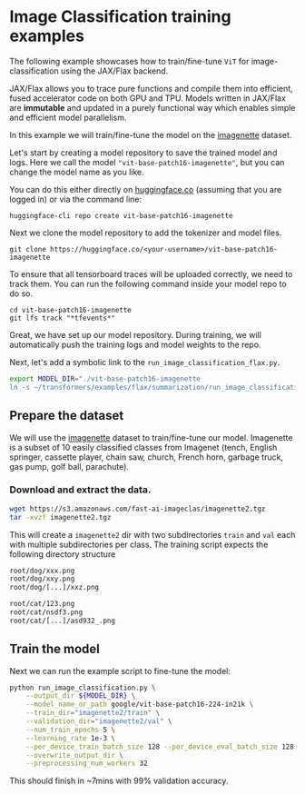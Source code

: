 <!---
Copyright 2021 The HuggingFace Team. All rights reserved.

Licensed under the Apache License, Version 2.0 (the "License");
you may not use this file except in compliance with the License.
You may obtain a copy of the License at

    http://www.apache.org/licenses/LICENSE-2.0

Unless required by applicable law or agreed to in writing, software
distributed under the License is distributed on an "AS IS" BASIS,
WITHOUT WARRANTIES OR CONDITIONS OF ANY KIND, either express or implied.
See the License for the specific language governing permissions and
limitations under the License.
-->

# Image Classification training examples

The following example showcases how to train/fine-tune `ViT` for image-classification using the JAX/Flax backend.

JAX/Flax allows you to trace pure functions and compile them into efficient, fused accelerator code on both GPU and TPU.
Models written in JAX/Flax are **immutable** and updated in a purely functional
way which enables simple and efficient model parallelism.


In this example we will train/fine-tune the model on the [imagenette](https://github.com/fastai/imagenette) dataset.

Let's start by creating a model repository to save the trained model and logs.
Here we call the model `"vit-base-patch16-imagenette"`, but you can change the model name as you like.

You can do this either directly on [huggingface.co](https://huggingface.co/new) (assuming that
you are logged in) or via the command line:

```
huggingface-cli repo create vit-base-patch16-imagenette
```
Next we clone the model repository to add the tokenizer and model files.
```
git clone https://huggingface.co/<your-username>/vit-base-patch16-imagenette
```
To ensure that all tensorboard traces will be uploaded correctly, we need to 
track them. You can run the following command inside your model repo to do so.

```
cd vit-base-patch16-imagenette
git lfs track "*tfevents*"
```

Great, we have set up our model repository. During training, we will automatically
push the training logs and model weights to the repo.

Next, let's add a symbolic link to the `run_image_classification_flax.py`.

```bash
export MODEL_DIR="./vit-base-patch16-imagenette
ln -s ~/transformers/examples/flax/summarization/run_image_classification_flax.py run_image_classification_flax.py
```

## Prepare the dataset

We will use the [imagenette](https://github.com/fastai/imagenette) dataset to train/fine-tune our model. Imagenette is a subset of 10 easily classified classes from Imagenet (tench, English springer, cassette player, chain saw, church, French horn, garbage truck, gas pump, golf ball, parachute).


### Download and extract the data.

```bash
wget https://s3.amazonaws.com/fast-ai-imageclas/imagenette2.tgz
tar -xvzf imagenette2.tgz
```

This will create a `imagenette2` dir with two subdirectories `train` and `val` each with multiple subdirectories per class. The training script expects the following directory structure

```bash
root/dog/xxx.png
root/dog/xxy.png
root/dog/[...]/xxz.png

root/cat/123.png
root/cat/nsdf3.png
root/cat/[...]/asd932_.png
```

## Train the model

Next we can run the example script to fine-tune the model:

```bash
python run_image_classification.py \
    --output_dir ${MODEL_DIR} \
    --model_name_or_path google/vit-base-patch16-224-in21k \
    --train_dir="imagenette2/train" \
    --validation_dir="imagenette2/val" \
    --num_train_epochs 5 \
    --learning_rate 1e-3 \
    --per_device_train_batch_size 128 --per_device_eval_batch_size 128 \
    --overwrite_output_dir \
    --preprocessing_num_workers 32
```

This should finish in ~7mins with 99% validation accuracy.